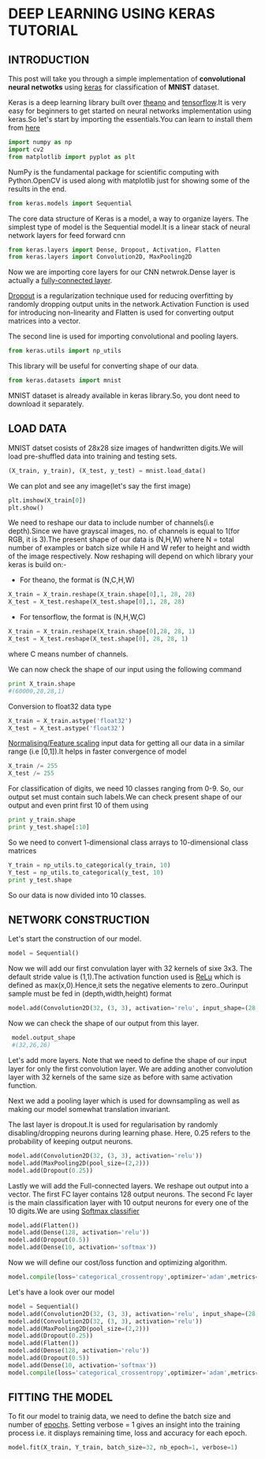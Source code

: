 # DEEP LEARNING USING KERAS TUTORIAL

## INTRODUCTION
This post will take you through a simple implementation of **convolutional neural netwotks** using [keras](https://keras.io/) for classification of **MNIST** dataset.

Keras is a deep learning library built over [theano](deeplearning.net/software/theano/) and [tensorflow](https://www.tensorflow.org/).It is very easy for beginners to get started on neural networks implementation using keras.So let's start by importing the essentials.You can learn to install them from [here](installation)
```python
import numpy as np
import cv2
from matplotlib import pyplot as plt 
```
NumPy is the fundamental package for scientific computing with Python.OpenCV is used along with matplotlib just for showing some of the results in the end.
```python
from keras.models import Sequential 
```
The core data structure of Keras is a model, a way to organize layers. The simplest type of model is the Sequential model.It is a linear stack of neural network layers for feed forward cnn
```python
from keras.layers import Dense, Dropout, Activation, Flatten  
from keras.layers import Convolution2D, MaxPooling2D
```
Now we are importing core layers for our CNN netwrok.Dense layer is actually a [fully-connected layer](http://cs231n.github.io/convolutional-networks/#fc).

[Dropout](https://en.wikipedia.org/wiki/Dropout_(neural_networks)) is a regularization technique used for reducing overfitting by randomly dropping output units in the network.Activation Function is used for introducing
non-linearity and Flatten is used for converting output matrices into a vector.

The second line is used for importing convolutional and pooling layers.
```python
from keras.utils import np_utils
```
This library will be useful for converting shape of our data.
```python
from keras.datasets import mnist
```
MNIST dataset is already available in keras library.So, you dont need to download it separately.
## LOAD DATA
MNIST datset cosists of 28x28 size images of handwritten digits.We will load pre-shuffled data into training  and testing  sets.
```python
(X_train, y_train), (X_test, y_test) = mnist.load_data() 
```
We can plot and see any image(let's say the first image)
```python
plt.imshow(X_train[0])
plt.show()
```
We need to reshape our data to include number of channels(i.e depth).Since we have grayscal images, no. of channels is equal to 1(for RGB, it is 3).The present shape of our data is (N,H,W) where N = total number of examples or batch size while H and W refer to height and width of the image respectively. Now reshaping will depend on which library your keras is build on:-

- For theano, the format is (N,C,H,W)
```python
X_train = X_train.reshape(X_train.shape[0],1, 28, 28) 
X_test = X_test.reshape(X_test.shape[0],1, 28, 28)
```
- For tensorflow, the format is (N,H,W,C)
```python
X_train = X_train.reshape(X_train.shape[0],28, 28, 1) 
X_test = X_test.reshape(X_test.shape[0], 28, 28, 1)
```
where C means number of channels.

We can now check the shape of our input using the following command
```python
print X_train.shape 
#(60000,28,28,1)
```
Conversion to float32 data type
```python
X_train = X_train.astype('float32')
X_test = X_test.astype('float32')
```
[Normalising/Feature scaling](https://www.coursera.org/learn/machine-learning/lecture/xx3Da/gradient-descent-in-practice-i-feature-scaling) input data for getting all our data in a similar range (i.e [0,1]).It helps in faster convergence of model
```python
X_train /= 255
X_test /= 255
```
For classification of digits, we need 10 classes ranging from 0-9. So, our output set must contain such labels.We can check present shape of our output and even print first 10 of them using 
```python
print y_train.shape
print y_test.shape[:10] 
```
So we need to convert 1-dimensional class arrays to 10-dimensional class matrices
```python
Y_train = np_utils.to_categorical(y_train, 10) 
Y_test = np_utils.to_categorical(y_test, 10)
print y_test.shape
```
So our data is now divided into 10 classes.
## NETWORK CONSTRUCTION
Let's start the construction of our model.
```python
model = Sequential()
```
Now we will add our first convulation layer with 32 kernels of sixe 3x3. The default stride value is (1,1).The activation function used is [ReLu](http://cs231n.github.io/neural-networks-1/#actfun) which is defined as max(x,0).Hence,it sets the negative elements to zero..Ourinput sample must be fed in (depth,width,height) format
```python
model.add(Convolution2D(32, (3, 3), activation='relu', input_shape=(28,28,1)))
```
Now we can check the shape of our output from this layer.
```python
 model.output_shape
 #(32,26,26)
 ```
Let's add more layers. Note that we need to define the shape of our input layer for only the first convolution layer.
We are adding another convolution layer with 32 kernels of the same size as before with same activation function.

Next we add a pooling layer which is used for downsampling as well as making our model somewhat translation invariant.

The last layer is dropout.It is used for regularisation by randomly disabling/dropping neurons during learning phase. Here, 0.25 refers to the probability of keeping output neurons.

```python 
model.add(Convolution2D(32, (3, 3), activation='relu'))
model.add(MaxPooling2D(pool_size=(2,2)))
model.add(Dropout(0.25))
```
Lastly we will add the Full-connected layers. We reshape out output into a vector. The first FC layer contains 128 output neurons. The second Fc layer is the main classification layer with 10 output neurons for every one of the 10 digits.We are using [Softmax classifier](http://cs231n.github.io/linear-classify/#softmax)

```python
model.add(Flatten())
model.add(Dense(128, activation='relu'))
model.add(Dropout(0.5))
model.add(Dense(10, activation='softmax'))
```
Now we will define our cost/loss function and optimizing algorithm.
```python
model.compile(loss='categorical_crossentropy',optimizer='adam',metrics=['accuracy'])
```
Let's have a look over our model
```python
model = Sequential()
model.add(Convolution2D(32, (3, 3), activation='relu', input_shape=(28,28,1)))
model.add(Convolution2D(32, (3, 3), activation='relu'))
model.add(MaxPooling2D(pool_size=(2,2)))
model.add(Dropout(0.25))
model.add(Flatten())
model.add(Dense(128, activation='relu'))
model.add(Dropout(0.5))
model.add(Dense(10, activation='softmax'))
model.compile(loss='categorical_crossentropy',optimizer='adam',metrics=['accuracy'])
```
## FITTING THE MODEL
To fit our model to trainig data, we need to define the batch size and number of [epochs](https://stackoverflow.com/questions/31155388/meaning-of-an-epoch-in-neural-networks-training). Setting verbose = 1 gives an insight into the training process i.e. it displays remaining time, loss and accuracy for each epoch.
```python
model.fit(X_train, Y_train, batch_size=32, nb_epoch=1, verbose=1)
```


